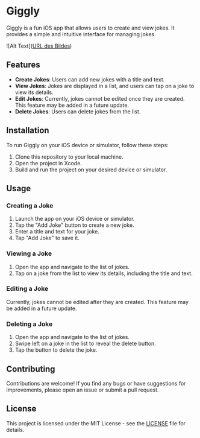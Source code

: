 # Giggly

Giggly is a fun iOS app that allows users to create and view jokes. It provides a simple and intuitive interface for managing jokes.

![Alt Text]([URL des Bildes](https://github.com/LeonNilsSch/Giggly/blob/main/assets/Giggly%20Screen.png))


## Features

- **Create Jokes**: Users can add new jokes with a title and text.
- **View Jokes**: Jokes are displayed in a list, and users can tap on a joke to view its details.
- **Edit Jokes**: Currently, jokes cannot be edited once they are created. This feature may be added in a future update.
- **Delete Jokes**: Users can delete jokes from the list.

## Installation

To run Giggly on your iOS device or simulator, follow these steps:

1. Clone this repository to your local machine.
2. Open the project in Xcode.
3. Build and run the project on your desired device or simulator.

## Usage

### Creating a Joke

1. Launch the app on your iOS device or simulator.
2. Tap the "Add Joke" button to create a new joke.
3. Enter a title and text for your joke.
4. Tap "Add Joke" to save it.

### Viewing a Joke

1. Open the app and navigate to the list of jokes.
2. Tap on a joke from the list to view its details, including the title and text.

### Editing a Joke

Currently, jokes cannot be edited after they are created. This feature may be added in a future update.

### Deleting a Joke

1. Open the app and navigate to the list of jokes.
2. Swipe left on a joke in the list to reveal the delete button.
3. Tap the button to delete the joke.

## Contributing

Contributions are welcome! If you find any bugs or have suggestions for improvements, please open an issue or submit a pull request.

## License

This project is licensed under the MIT License - see the [LICENSE](LICENSE) file for details.
